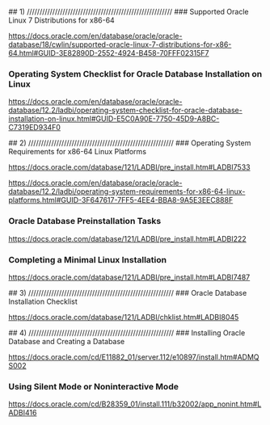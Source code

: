 <p>
## 1) /////////////////////////////////////////////////////////
### Supported Oracle Linux 7 Distributions for x86-64

https://docs.oracle.com/en/database/oracle/oracle-database/18/cwlin/supported-oracle-linux-7-distributions-for-x86-64.html#GUID-3E82890D-2552-4924-B458-70FFF02315F7

### Operating System Checklist for Oracle Database Installation on Linux

https://docs.oracle.com/en/database/oracle/oracle-database/12.2/ladbi/operating-system-checklist-for-oracle-database-installation-on-linux.html#GUID-E5C0A90E-7750-45D9-A8BC-C7319ED934F0
</p>

<p>
## 2) /////////////////////////////////////////////////////////
### Operating System Requirements for x86-64 Linux Platforms

https://docs.oracle.com/database/121/LADBI/pre_install.htm#LADBI7533

https://docs.oracle.com/en/database/oracle/oracle-database/12.2/ladbi/operating-system-requirements-for-x86-64-linux-platforms.html#GUID-3F647617-7FF5-4EE4-BBA8-9A5E3EEC888F

### Oracle Database Preinstallation Tasks

https://docs.oracle.com/database/121/LADBI/pre_install.htm#LADBI222

### Completing a Minimal Linux Installation

https://docs.oracle.com/database/121/LADBI/pre_install.htm#LADBI7487
</p>

<p>
## 3) /////////////////////////////////////////////////////////
### Oracle Database Installation Checklist

https://docs.oracle.com/database/121/LADBI/chklist.htm#LADBI8045
</p>

<p>
## 4) /////////////////////////////////////////////////////////
### Installing Oracle Database and Creating a Database

https://docs.oracle.com/cd/E11882_01/server.112/e10897/install.htm#ADMQS002

### Using Silent Mode or Noninteractive Mode

https://docs.oracle.com/cd/B28359_01/install.111/b32002/app_nonint.htm#LADBI416
</p>
